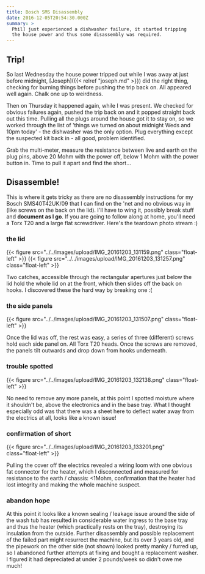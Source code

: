 ```yaml
---
title: Bosch SMS Disassembly
date: 2016-12-05T20:54:30.000Z
summary: >
  Phil] just experienced a dishwasher failure, it started tripping
  the house power and thus some disassembly was required.
---
```

Trip!
-----

So last Wednesday the house power tripped out while I was away at just
before midnight, [Joseph]({{< relref "joseph.md" >}}) did the right thing,
checking for burning things before pushing the trip back on. All
appeared well again. Chalk one up to weirdness.

Then on Thursday it happened again, while I was present. We checked for
obvious failures again, pushed the trip back on and it popped straight
back out this time. Pulling all the plugs around the house got it to
stay on, so we worked through the list of 'things we turned on about
midnight Weds and 10pm today' - the dishwasher was the only option.
Plug everything except the suspected kit back in - all good, problem
identified.

Grab the multi-meter, measure the resistance between live and earth on
the plug pins, above 20 Mohm with the power off, below 1 Mohm with the
power button in. Time to pull it apart and find the short...

Disassemble!
------------

This is where it gets tricky as there are no disassembly instructions
for my Bosch SMS40T42UK/09 that I can find on the 'net and no obvious
way in (like screws on the back on the lid). I'll have to wing it,
possibly break stuff and **document as I go**. If you are going to
follow along at home, you'll need a Torx T20 and a large flat screwdriver.
Here's the teardown photo stream :)

### the lid

{{< figure src="../../images/upload/IMG_20161203_131159.png" class="float-left" >}}
{{< figure src="../../images/upload/IMG_20161203_131257.png" class="float-left" >}}

Two catches, accessible through the rectangular apertures just
below the lid hold the whole lid on at the front, which then slides off
the back on hooks. I discovered these the hard way by breaking one
:(

<div class="float-clear"/>

### the side panels

{{< figure src="../../images/upload/IMG_20161203_131507.png" class="float-left" >}}

Once the lid was off, the rest was easy, a series of three
(different) screws hold each side panel on. All Torx T20 heads.
Once the screws are removed, the panels tilt outwards and drop
down from hooks underneath.

<div class="float-clear"/>

### trouble spotted

{{< figure src="../../images/upload/IMG_20161203_132138.png" class="float-left" >}}

No need to remove any more panels, at this point I spotted
moisture where it shouldn't be, above the electronics and in the base
tray. What I thought especially odd was that there was a sheet here to
deflect water away from the electrics at all, looks like a known
issue!

<div class="float-clear"/>

### confirmation of short

{{< figure src="../../images/upload/IMG_20161203_133201.png" class="float-left" >}}

Pulling the cover off the electrics revealed a wiring loom with
one obvious fat connector for the heater, which I disconnected and
measured for resistance to the earth / chassis: <1Mohm, confirmation
that the heater had lost integrity and making the whole machine
suspect.

<div class="float-clear"/>

### abandon hope

At this point it looks like a known sealing / leakage issue around the
side of the wash tub has resulted in considerable water ingress to the
base tray and thus the heater (which practically rests on the tray),
destroying its insulation from the outside. Further disassembly and
possible replacement of the failed part might resurrect the machine, but
its over 3 years old, and the pipework on the other side (not shown)
looked pretty manky / furred up, so I abandoned further attempts at
fixing and bought a replacement washer. I figured it had depreciated at
under 2 pounds/week so didn't owe me much!
